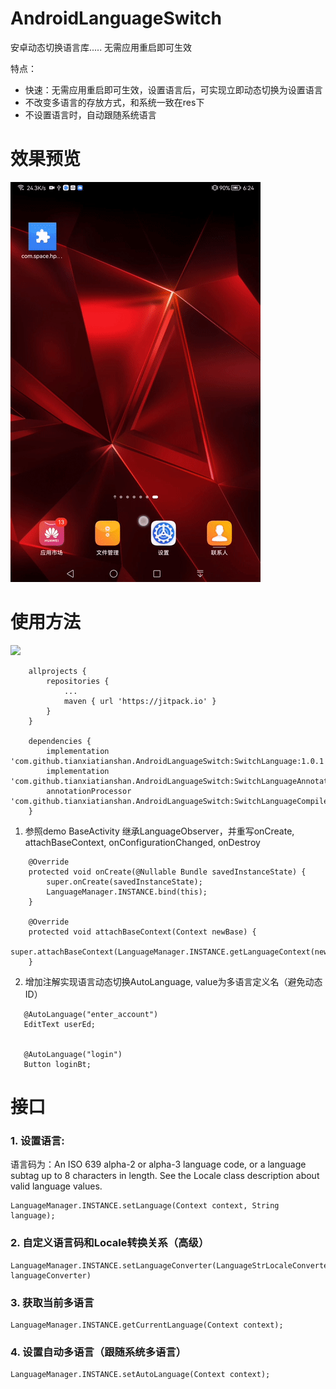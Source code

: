 # AndroidLanguageSwitch
安卓动态切换语言库.....  无需应用重启即可生效

特点：
* 快速：无需应用重启即可生效，设置语言后，可实现立即动态切换为设置语言
* 不改变多语言的存放方式，和系统一致在res下
* 不设置语言时，自动跟随系统语言

# 效果预览

 ![image](https://github.com/tianxiatianshan/AndroidLanguageSwitch/blob/master/%E6%95%88%E6%9E%9C%E9%A2%84%E8%A7%88.gif)

# 使用方法
 
 [![](https://jitpack.io/v/tianxiatianshan/AndroidLanguageSwitch.svg)](https://jitpack.io/#tianxiatianshan/AndroidLanguageSwitch)
```
    allprojects {
        repositories {
        	...
            maven { url 'https://jitpack.io' }
        }
    }
    
    dependencies {
        implementation 'com.github.tianxiatianshan.AndroidLanguageSwitch:SwitchLanguage:1.0.1'
        implementation 'com.github.tianxiatianshan.AndroidLanguageSwitch:SwitchLanguageAnnotation:1.0.1'
        annotationProcessor 'com.github.tianxiatianshan.AndroidLanguageSwitch:SwitchLanguageCompiler:1.0.1'
    }
```

 1. 参照demo BaseActivity 继承LanguageObserver，并重写onCreate, attachBaseContext, onConfigurationChanged, onDestroy

```
    @Override
    protected void onCreate(@Nullable Bundle savedInstanceState) {
        super.onCreate(savedInstanceState);
        LanguageManager.INSTANCE.bind(this);
    }

    @Override
    protected void attachBaseContext(Context newBase) {
        super.attachBaseContext(LanguageManager.INSTANCE.getLanguageContext(newBase));
    }

 ```
 
 2. 增加注解实现语言动态切换AutoLanguage, value为多语言定义名（避免动态ID）
 ```
    @AutoLanguage("enter_account")
    EditText userEd;
    

    @AutoLanguage("login")
    Button loginBt;
 ```


# 接口

### 1. 设置语言: 
语言码为：An ISO 639 alpha-2 or alpha-3 language code, or a language subtag up to 8 characters in length. See the Locale class description about valid language values.
```    
LanguageManager.INSTANCE.setLanguage(Context context, String language);
```

### 2. 自定义语言码和Locale转换关系（高级）
```
LanguageManager.INSTANCE.setLanguageConverter(LanguageStrLocaleConverter languageConverter)
```

### 3. 获取当前多语言
```
LanguageManager.INSTANCE.getCurrentLanguage(Context context);
```

### 4. 设置自动多语言（跟随系统多语言）
```
LanguageManager.INSTANCE.setAutoLanguage(Context context);
```






